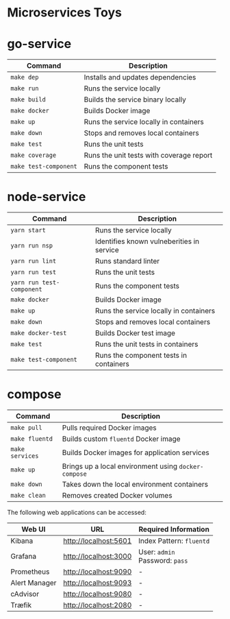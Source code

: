 # Microservices Toys

# go-service

| Command               | Description                               |
|-----------------------|-------------------------------------------|
| `make dep`            | Installs and updates dependencies         |
| `make run`            | Runs the service locally                  |
| `make build`          | Builds the service binary locally         |
| `make docker`         | Builds Docker image                       |
| `make up`             | Runs the service locally in containers    |
| `make down`           | Stops and removes local containers        |
| `make test`           | Runs the unit tests                       |
| `make coverage`       | Runs the unit tests with coverage report  |
| `make test-component` | Runs the component tests                  |

# node-service

| Command                   | Description                                |
|---------------------------|--------------------------------------------|
| `yarn start`              | Runs the service locally                   |
| `yarn run nsp`            | Identifies known vulneberities in service  |
| `yarn run lint`           | Runs standard linter                       |
| `yarn run test`           | Runs the unit tests                        |
| `yarn run test-component` | Runs the component tests                   |
| `make docker`             | Builds Docker image                        |
| `make up`                 | Runs the service locally in containers     |
| `make down`               | Stops and removes local containers         |
| `make docker-test`        | Builds Docker test image                   |
| `make test`               | Runs the unit tests in containers          |
| `make test-component`     | Runs the component tests in containers     |

# compose

| Command         | Description                                          |
|-----------------|------------------------------------------------------|
| `make pull`     | Pulls required Docker images                         |
| `make fluentd`  | Builds custom `fluentd` Docker image                 |
| `make services` | Builds Docker images for application services        |
| `make up`       | Brings up a local environment using `docker-compose` |
| `make down`     | Takes down the local environment containers          |
| `make clean`    | Removes created Docker volumes                       |

The following web applications can be accessed:

| Web UI        | URL                                            | Required Information                 |
|---------------|------------------------------------------------|--------------------------------------|
| Kibana        | [http://localhost:5601](http://localhost:5601) | Index Pattern: `fluentd`             |
| Grafana       | [http://localhost:3000](http://localhost:3000) | User: `admin` <br/> Password: `pass` |
| Prometheus    | [http://localhost:9090](http://localhost:9090) | -                                    |
| Alert Manager | [http://localhost:9093](http://localhost:9093) | -                                    |
| cAdvisor      | [http://localhost:9080](http://localhost:9080) | -                                    |
| Træfik        | [http://localhost:2080](http://localhost:2080) | -                                    |
